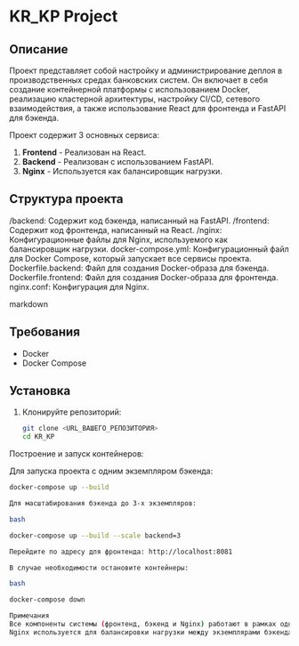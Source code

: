 # KR_KP Project

## Описание

Проект представляет собой настройку и администрирование деплоя в производственных средах банковских систем. Он включает в себя создание контейнерной платформы с использованием Docker, реализацию кластерной архитектуры, настройку CI/CD, сетевого взаимодействия, а также использование React для фронтенда и FastAPI для бэкенда.

Проект содержит 3 основных сервиса:
1. **Frontend** - Реализован на React.
2. **Backend** - Реализован с использованием FastAPI.
3. **Nginx** - Используется как балансировщик нагрузки.

## Структура проекта

/backend: Содержит код бэкенда, написанный на FastAPI.
/frontend: Содержит код фронтенда, написанный на React.
/nginx: Конфигурационные файлы для Nginx, используемого как балансировщик нагрузки.
docker-compose.yml: Конфигурационный файл для Docker Compose, который запускает все сервисы проекта.
Dockerfile.backend: Файл для создания Docker-образа для бэкенда.
Dockerfile.frontend: Файл для создания Docker-образа для фронтенда.
nginx.conf: Конфигурация для Nginx.

markdown

## Требования

- Docker
- Docker Compose

## Установка

1. Клонируйте репозиторий:

   ```bash
   git clone <URL_ВАШЕГО_РЕПОЗИТОРИЯ>
   cd KR_KP
Построение и запуск контейнеров:

Для запуска проекта с одним экземпляром бэкенда:

   ```bash
   docker-compose up --build

Для масштабирования бэкенда до 3-х экземпляров:

bash

docker-compose up --build --scale backend=3

Перейдите по адресу для фронтенда: http://localhost:8081

В случае необходимости остановите контейнеры:

bash

docker-compose down

Примечания
Все компоненты системы (фронтенд, бэкенд и Nginx) работают в рамках одной сети Docker для обеспечения взаимодействия между сервисами.
Nginx используется для балансировки нагрузки между экземплярами бэкенда.